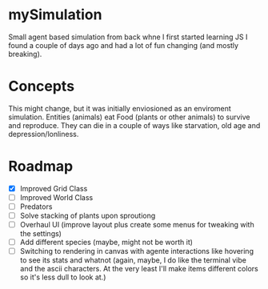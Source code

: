 # mySimulation
Small agent based simulation from back whne I first started learning JS I found a couple of days ago and had a lot of fun changing (and mostly breaking).

# Concepts
This might change, but it was initially enviosioned as an enviroment simulation. Entities (animals) eat Food (plants or other animals) to survive and reproduce. They can die in a couple of ways like starvation, old age and depression/lonliness.

# Roadmap

- [x] Improved Grid Class
- [ ] Improved World Class
- [ ] Predators
- [ ] Solve stacking of plants upon sproutiong
- [ ] Overhaul UI (improve layout plus create some menus for tweaking with the settings)
- [ ] Add different species (maybe, might not be worth it)
- [ ] Switching to rendering in canvas with agente interactions like hovering to see its stats and whatnot (again, maybe, I do like the terminal vibe and the ascii characters. At the very least I'll make items different colors so it's less dull to look at.)
